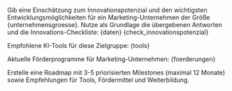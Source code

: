 Gib eine Einschätzung zum Innovationspotenzial und den wichtigsten Entwicklungsmöglichkeiten für ein Marketing-Unternehmen der Größe {unternehmensgroesse}.
Nutze als Grundlage die übergebenen Antworten und die Innovations-Checkliste:
{daten}
{check_innovationspotenzial}

Empfohlene KI-Tools für diese Zielgruppe:
{tools}

Aktuelle Förderprogramme für Marketing-Unternehmen:
{foerderungen}

Erstelle eine Roadmap mit 3-5 priorisierten Milestones (maximal 12 Monate) sowie Empfehlungen für Tools, Fördermittel und Weiterbildung.
